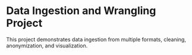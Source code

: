 # Data Ingestion and Wrangling Project

This project demonstrates data ingestion from multiple formats, cleaning, anonymization, and visualization.